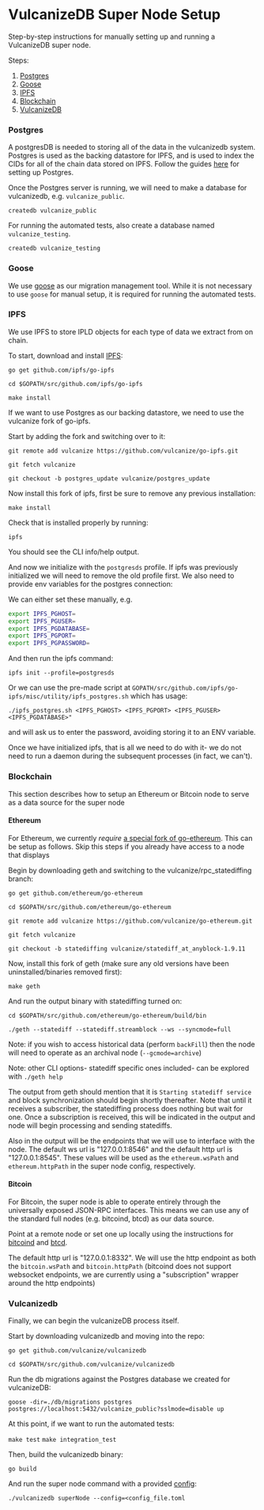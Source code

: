 # VulcanizeDB Super Node Setup
Step-by-step instructions for manually setting up and running a VulcanizeDB super node.

Steps:
1. [Postgres](#postgres)
1. [Goose](#goose)
1. [IPFS](#ipfs)
1. [Blockchain](#blockchain)
1. [VulcanizeDB](#vulcanizedb)

### Postgres
A postgresDB is needed to storing all of the data in the vulcanizedb system.
Postgres is used as the backing datastore for IPFS, and is used to index the CIDs for all of the chain data stored on IPFS.
Follow the guides [here](https://wiki.postgresql.org/wiki/Detailed_installation_guides) for setting up Postgres.

Once the Postgres server is running, we will need to make a database for vulcanizedb, e.g. `vulcanize_public`.

`createdb vulcanize_public`

For running the automated tests, also create a database named `vulcanize_testing`.

`createdb vulcanize_testing`

### Goose
We use [goose](https://github.com/pressly/goose) as our migration management tool. While it is not necessary to use `goose` for manual setup, it
is required for running the automated tests.


### IPFS
We use IPFS to store IPLD objects for each type of data we extract from on chain.

To start, download and install [IPFS](https://github.com/vulcanize/go-ipfs):

`go get github.com/ipfs/go-ipfs`

`cd $GOPATH/src/github.com/ipfs/go-ipfs`

`make install`

If we want to use Postgres as our backing datastore, we need to use the vulcanize fork of go-ipfs.

Start by adding the fork and switching over to it:

`git remote add vulcanize https://github.com/vulcanize/go-ipfs.git`

`git fetch vulcanize`

`git checkout -b postgres_update vulcanize/postgres_update`

Now install this fork of ipfs, first be sure to remove any previous installation:

`make install`

Check that is installed properly by running:

`ipfs`

You should see the CLI info/help output.

And now we initialize with the `postgresds` profile.
If ipfs was previously initialized we will need to remove the old profile first.
We also need to provide env variables for the postgres connection: 

We can either set these manually, e.g.
```bash
export IPFS_PGHOST=
export IPFS_PGUSER=
export IPFS_PGDATABASE=
export IPFS_PGPORT=
export IPFS_PGPASSWORD=
```

And then run the ipfs command:

`ipfs init --profile=postgresds`

Or we can use the pre-made script at `GOPATH/src/github.com/ipfs/go-ipfs/misc/utility/ipfs_postgres.sh`
which has usage: 

`./ipfs_postgres.sh <IPFS_PGHOST> <IPFS_PGPORT> <IPFS_PGUSER> <IPFS_PGDATABASE>"`

and will ask us to enter the password, avoiding storing it to an ENV variable.

Once we have initialized ipfs, that is all we need to do with it- we do not need to run a daemon during the subsequent processes (in fact, we can't).

### Blockchain
This section describes how to setup an Ethereum or Bitcoin node to serve as a data source for the super node

#### Ethereum
For Ethereum, we currently *require* [a special fork of go-ethereum](https://github.com/vulcanize/go-ethereum/tree/statediff_at_anyblock-1.9.11). This can be setup as follows.
Skip this steps if you already have access to a node that displays

Begin by downloading geth and switching to the vulcanize/rpc_statediffing branch:

`go get github.com/ethereum/go-ethereum`

`cd $GOPATH/src/github.com/ethereum/go-ethereum`

`git remote add vulcanize https://github.com/vulcanize/go-ethereum.git`

`git fetch vulcanize`

`git checkout -b statediffing vulcanize/statediff_at_anyblock-1.9.11`

Now, install this fork of geth (make sure any old versions have been uninstalled/binaries removed first):

`make geth`

And run the output binary with statediffing turned on:

`cd $GOPATH/src/github.com/ethereum/go-ethereum/build/bin`

`./geth --statediff --statediff.streamblock --ws --syncmode=full`

Note: if you wish to access historical data (perform `backFill`) then the node will need to operate as an archival node (`--gcmode=archive`)

Note: other CLI options- statediff specific ones included- can be explored with `./geth help`

The output from geth should mention that it is `Starting statediff service` and block synchronization should begin shortly thereafter.
Note that until it receives a subscriber, the statediffing process does nothing but wait for one. Once a subscription is received, this
will be indicated in the output and node will begin processing and sending statediffs.

Also in the output will be the endpoints that we will use to interface with the node.
The default ws url is "127.0.0.1:8546" and the default http url is "127.0.0.1:8545".
These values will be used as the `ethereum.wsPath` and `ethereum.httpPath` in the super node config, respectively.

#### Bitcoin
For Bitcoin, the super node is able to operate entirely through the universally exposed JSON-RPC interfaces.
This means we can use any of the standard full nodes (e.g. bitcoind, btcd) as our data source.

Point at a remote node or set one up locally using the instructions for [bitcoind](https://github.com/bitcoin/bitcoin) and [btcd](https://github.com/btcsuite/btcd).

The default http url is "127.0.0.1:8332". We will use the http endpoint as both the `bitcoin.wsPath` and `bitcoin.httpPath`
(bitcoind does not support websocket endpoints, we are currently using a "subscription" wrapper around the http endpoints)

### Vulcanizedb
Finally, we can begin the vulcanizeDB process itself.

Start by downloading vulcanizedb and moving into the repo:

`go get github.com/vulcanize/vulcanizedb`

`cd $GOPATH/src/github.com/vulcanize/vulcanizedb`

Run the db migrations against the Postgres database we created for vulcanizeDB:

`goose -dir=./db/migrations postgres postgres://localhost:5432/vulcanize_public?sslmode=disable up`

At this point, if we want to run the automated tests:

`make test`
`make integration_test`

Then, build the vulcanizedb binary:

`go build`

And run the super node command with a provided [config](architecture.md/#):

`./vulcanizedb superNode --config=<config_file.toml`
